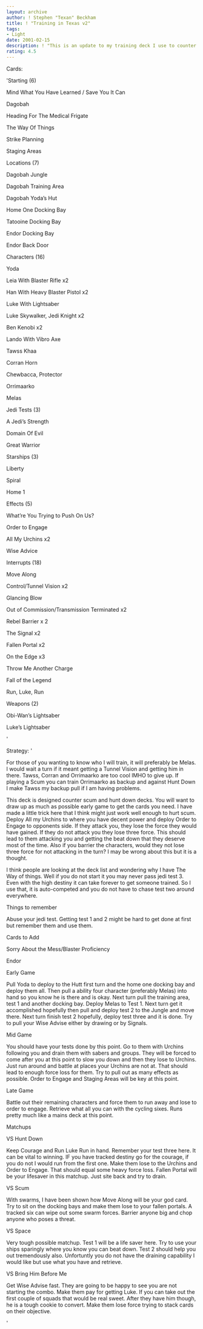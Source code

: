 ```yaml
---
layout: archive
author: ! Stephen "Texan" Beckham
title: ! "Training in Texas v2"
tags:
- Light
date: 2001-02-15
description: ! "This is an update to my training deck I use to counter hunt down and scum.  Let me know what you think.  It is a train to three."
rating: 4.5
---
```

Cards: 

'Starting (6) 

Mind What You Have Learned / Save You It Can 

Dagobah 

Heading For The Medical Frigate 

The Way Of Things 

Strike Planning

Staging Areas


Locations (7) 

Dagobah Jungle 

Dagobah Training Area 

Dagobah Yoda&#8217;s Hut 

Home One Docking Bay

Tatooine Docking Bay

Endor Docking Bay 

Endor Back Door


Characters (16) 

Yoda 

Leia With Blaster Rifle x2

Han With Heavy Blaster Pistol x2

Luke With Lightsaber 

Luke Skywalker, Jedi Knight x2

Ben Kenobi x2 

Lando With Vibro Axe 

Tawss Khaa 

Corran Horn

Chewbacca, Protector

Orrimaarko 

Melas


Jedi Tests (3) 

A Jedi&#8217;s Strength 

Domain Of Evil 

Great Warrior 


Starships (3) 

Liberty

Spiral 

Home 1 


Effects (5) 

What&#8217;re You Trying to Push On Us? 

Order to Engage 

All My Urchins x2

Wise Advice 


Interrupts (18)

Move Along

Control/Tunnel Vision x2

Glancing Blow

Out of Commission/Transmission Terminated x2

Rebel Barrier x 2

The Signal x2

Fallen Portal x2

On the Edge x3 

Throw Me Another Charge 

Fall of the Legend

Run, Luke, Run


Weapons (2)

Obi-Wan&#8217;s Lightsaber

Luke&#8217;s Lightsaber

'

Strategy: '

For those of you wanting to know who I will train, it will preferably be Melas.  I would wait a turn if it meant getting a Tunnel Vision and getting him in there.  Tawss, Corran and Orrimaarko are too cool IMHO to give up.  If playing a Scum you can train Orrimaarko as backup and against Hunt Down I make Tawss my backup pull if I am having problems.


This deck is designed counter scum and hunt down decks.  You will want to draw up as much as possible early game to get the cards you need.  I have made a little trick here that I think might just work well enough to hurt scum.  Deploy All my Urchins to where you have decent power and deploy Order to Engage to opponents side.  If they attack you, they lose the force they would have gained.  If they do not attack you they lose three force.  This should lead to them attacking you and getting the beat down that they deserve most of the time.  Also if you barrier the characters, would they not lose three force for not attacking in the turn?  I may be wrong about this but it is a thought.


I think people are looking at the deck list and wondering why I have The Way of things.  Well if you do not start it you may never pass jedi test 3.  Even with the high destiny it can take forever to get someone trained.  So I use that, it is auto-competed and you do not have to chase test two around everywhere.


Things to remember

Abuse your jedi test.  Getting test 1 and 2 might be hard to get done at first but remember them and use them.


Cards to Add

Sorry About the Mess/Blaster Proficiency

Endor


Early Game

Pull Yoda to deploy to the Hutt first turn and the home one docking bay and deploy them all.  Then pull a ability four character (preferably Melas) into hand so you know he is there and is okay.  Next turn pull the training area, test 1 and another docking bay.  Deploy Melas to Test 1.  Next turn get it accomplished hopefully then pull and deploy test 2 to the Jungle and move there.  Next turn finish test 2 hopefully, deploy test three and it is done.  Try to pull your Wise Advise either by drawing or by Signals.


Mid Game

You should have your tests done by this point.  Go to them with Urchins following you and drain them with sabers and groups.  They will be forced to come after you at this point to slow you down and then they lose to Urchins.  Just run around and battle at places your Urchins are not at.  That should lead to enough force loss for them.  Try to pull out as many effects as possible.  Order to Engage and Staging Areas will be key at this point.


Late Game

Battle out their remaining characters and force them to run away and lose to order to engage.  Retrieve what all you can with the cycling sixes.  Runs pretty much like a mains deck at this point.


Matchups

VS Hunt Down

Keep Courage and Run Luke Run in hand.  Remember your test three here.  It can be vital to winning.  IF you have tracked destiny go for the courage, if you do not I would run from the first one.  Make them lose to the Urchins and Order to Engage.  That should equal some heavy force loss.  Fallen Portal will be your lifesaver in this matchup.  Just site back and try to drain.


VS Scum

With swarms, I have been shown how Move Along will be your god card.  Try to sit on the docking bays and make them lose to your fallen portals.  A tracked six can wipe out some swarm forces.  Barrier anyone big and chop anyone who poses a threat.


VS Space

Very tough possible matchup.  Test 1 will be a life saver here.  Try to use your ships sparingly where you know you can beat down.  Test 2 should help you out tremendously also.  Unfortuntly you do not have the draining capability I would like but use what you have and retrieve.


VS Bring Him Before Me

Get Wise Advise fast.  They are going to be happy to see you are not starting the combo.  Make them pay for getting Luke.  If you can take out the first couple of squads that would be real sweet.  After they have him though, he is a tough cookie to convert.  Make them lose force trying to stack cards on their objective.

'